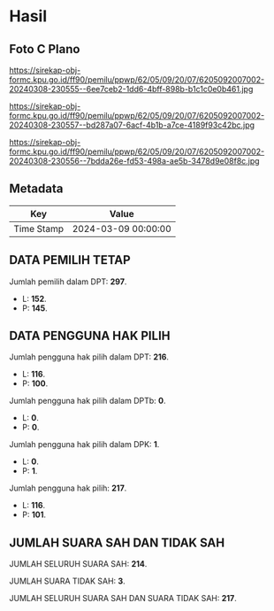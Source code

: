 # Hasil

## Foto C Plano

https://sirekap-obj-formc.kpu.go.id/ff90/pemilu/ppwp/62/05/09/20/07/6205092007002-20240308-230555--6ee7ceb2-1dd6-4bff-898b-b1c1c0e0b461.jpg

https://sirekap-obj-formc.kpu.go.id/ff90/pemilu/ppwp/62/05/09/20/07/6205092007002-20240308-230557--bd287a07-6acf-4b1b-a7ce-4189f93c42bc.jpg

https://sirekap-obj-formc.kpu.go.id/ff90/pemilu/ppwp/62/05/09/20/07/6205092007002-20240308-230556--7bdda26e-fd53-498a-ae5b-3478d9e08f8c.jpg


## Metadata

| Key        | Value               |
| ---------- | ------------------- |
| Time Stamp | 2024-03-09 00:00:00 |


## DATA PEMILIH TETAP

Jumlah pemilih dalam DPT: **297**.
 * L: **152**.
 * P: **145**.

## DATA PENGGUNA HAK PILIH

Jumlah pengguna hak pilih dalam DPT: **216**.
 * L: **116**.
 * P: **100**.

Jumlah pengguna hak pilih dalam DPTb: **0**.
 * L: **0**.
 * P: **0**.

Jumlah pengguna hak pilih dalam DPK: **1**.
 * L: **0**.
 * P: **1**.

Jumlah pengguna hak pilih: **217**.
 * L: **116**.
 * P: **101**.

## JUMLAH SUARA SAH DAN TIDAK SAH

JUMLAH SELURUH SUARA SAH: **214**.

JUMLAH SUARA TIDAK SAH: **3**.

JUMLAH SELURUH SUARA SAH DAN SUARA TIDAK SAH: **217**.


